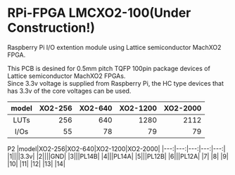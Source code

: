 # RPi-FPGA LMCXO2-100(Under Construction!)
Raspberry Pi I/O extention module using Lattice semiconductor MachXO2 FPGA.

This PCB is desined for 0.5mm pitch TQFP 100pin package devices of Lattice semiconductor MachXO2 FPGAs.  
Since 3.3v voltage is supplied from Raspberry Pi, the HC type devices that has 3.3v of the core voltages can be used.  


|model|XO2-256|XO2-640|XO2-1200|XO2-2000|
|:-------:|----------:|----------:|----------:|-----------:|
|LUTs |256|640|1280|2112|
|I/Os |55|78|79|79|    
  
P2
|model|XO2-256|XO2-640|XO2-1200|XO2-2000|
|---:|---:|---:|---:|---:|
|1||||3.3v|
|2||||GND|
|3|||PL14B|
|4|||PL14A|
|5|||PL12B|
|6|||PL12A|
|7|
|8|
|9|
|10|
|11|
|12|
|13|
|14|

